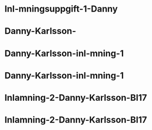 # Inl-mningsuppgift-1-Danny
# Danny-Karlsson-
# Danny-Karlsson-inl-mning-1
# Danny-Karlsson-inl-mning-1
# Inlamning-2-Danny-Karlsson-BI17
# Inlamning-2-Danny-Karlsson-BI17
